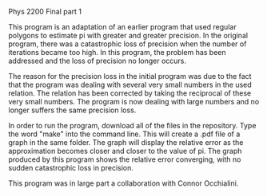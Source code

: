 Phys 2200 Final part 1

This program is an adaptation of an earlier program that used regular polygons to estimate pi with greater and greater precision. In the original program, there was a catastrophic loss of precision when the number of iterations became too high. In this program, the problem has been addressed and the loss of precision no longer occurs.

The reason for the precision loss in the initial program was due to the fact that the program was dealing with several very small numbers in the used relation. The relation has been corrected by taking the reciprocal of these very small numbers. The program is now dealing with large numbers and no longer suffers the same precision loss.

In order to run the program, download all of the files in the repository. Type the word "make" into the command line. This will create a .pdf file of a graph in the same folder. The graph will display the relative error as the approximation becomes closer and closer to the value of pi. The graph produced by this program shows the relative error converging, with no sudden catastrophic loss in precision.

This program was in large part a collaboration with Connor Occhialini.
